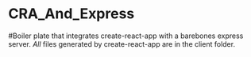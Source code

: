 # CRA_And_Express

#Boiler plate that integrates create-react-app with a barebones express server. *All* files generated by create-react-app are in the client folder. 
